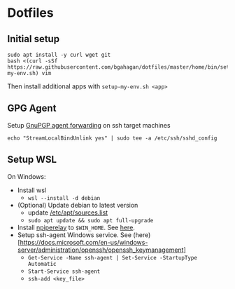 Dotfiles
========

Initial setup
-------------

```
sudo apt install -y curl wget git
bash <(curl -sSf https://raw.githubusercontent.com/bgahagan/dotfiles/master/home/bin/setup-my-env.sh) vim
```

Then install additional apps with `setup-my-env.sh <app>`

GPG Agent
---------

Setup [GnuPGP agent forwarding](https://wiki.gnupg.org/AgentForwarding) on ssh target machines
```
echo "StreamLocalBindUnlink yes" | sudo tee -a /etc/ssh/sshd_config
```

Setup WSL
---------

On Windows:
* Install wsl
  * `wsl --install -d debian`
* (Optional) Update debian to latest version
  * update [/etc/apt/sources.list](https://salsa.debian.org/debian/WSL/-/blob/master/linux_files/sources.list)
  * `sudo apt update && sudo apt full-upgrade`
* Install [npiperelay](https://github.com/jstarks/npiperelay) to `$WIN_HOME`. See [here](https://github.com/rupor-github/wsl-ssh-agent#wsl-2-compatibility).
* Setup ssh-agent Windows service. See (here)[https://docs.microsoft.com/en-us/windows-server/administration/openssh/openssh_keymanagement]
  * `Get-Service -Name ssh-agent | Set-Service -StartupType Automatic`
  * `Start-Service ssh-agent`
  * `ssh-add <key_file>`
